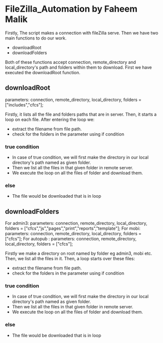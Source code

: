 # FileZilla_Automation by Faheem Malik

Firstly, The script makes a connection with fileZilla serve.  Then we have two main functions to do our work.
* downloadRoot
* downloadFolders

Both of these functions accept connection, remote_directory and local_directory's path and folders within them to download. First we have executed the downloadRoot function. 

## downloadRoot 
parameters: connection, remote_directory, local_directory, folders = ["includes","cfcs"];

Firstly, it lists all the file and folders paths that are in server. Then, it starts a loop on each file. After entering the loop we:
* extract the filename from file path.
* check for the folders in the parameter using if condition
### true condition
* In case of true condition, we will first make the directory in our local directory's path named as given folder. 
* Then we list all the files in that given folder in remote server. 
* We execute the loop on all the files of folder and download them.

### else 
* The file would be downloaded that is in loop


## downloadFolders

For admin3: parameters: connection, remote_directory, local_directory, folders = ["cfcs","js","pages","print","reports","template"];
For mobi: parameters: connection, remote_directory, local_directory, folders = ["cfcs"];
For autopub : parameters: connection, remote_directory, local_directory, folders = ["cfcs"];

Firstly we make a directory on root named by folder eg admin3, mobi etc. Then, we list all the files in it. Then, a loop starts over these files:
* extract the filename from file path.
* check for the folders in the parameter using if condition
### true condition
* In case of true condition, we will first make the directory in our local directory's path named as given folder. 
* Then we list all the files in that given folder in remote server. 
* We execute the loop on all the files of folder and download them.

### else 
* The file would be downloaded that is in loop
